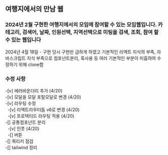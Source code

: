 ## 여행지에서의 만남 웹

### 2024년 2월 구현한 여행지에서의 모임에 참여할 수 있는 모임웹입니다. 카테고리, 검색어, 날짜, 인원선택, 지역선택으로 미팅을 검색, 조회, 참여 할 수 있는 웹입니다

2024년 4월 18일 - 구현 당시 구현만 급하게 하였고 기본적인 리액트 지식의 부족, 자바스크립트 지식 부족으로
컴포넌트분리, 훅사용 등 여러 기본적인 부분이 미흡하여 수정하기 위해 clone함

### 수정 사항

-[v] 에러바운더리 추가 (4/20)  
-[v] 모달을 모달 포탈모달로 변경 (4/20)  
-[v] 라우팅 수정  
&nbsp;&nbsp;-[v] 리액트라우터돔 v6로 변경 (4/20)  
&nbsp;&nbsp;-[v] 프로텍티드 라우팅 적용 (4/20)  
-[] 공통컴포넌트 분리  
&nbsp;&nbsp;-[v] 인풋 (4/20)  
&nbsp;&nbsp;-[] 버튼  
-[] 쿼리키 점검  
-[] tailwind 정리
